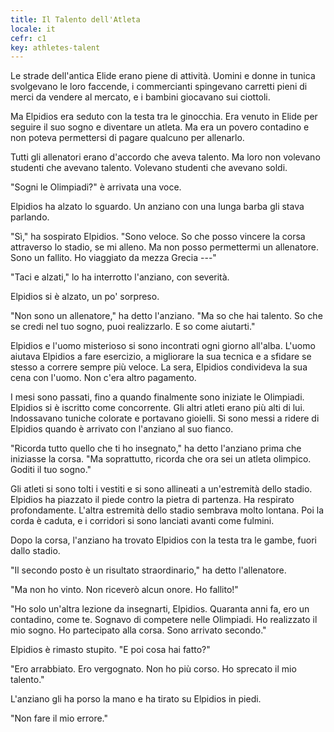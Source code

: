 ```yaml
---
title: Il Talento dell'Atleta
locale: it
cefr: c1
key: athletes-talent
---
```


Le strade dell'antica Elide erano piene di attività. Uomini e donne in tunica svolgevano le loro faccende, i commercianti spingevano carretti pieni di merci da vendere al mercato, e i bambini giocavano sui ciottoli.

Ma Elpidios era seduto con la testa tra le ginocchia. Era venuto in Elide per seguire il suo sogno e diventare un atleta. Ma era un povero contadino e non poteva permettersi di pagare qualcuno per allenarlo.

Tutti gli allenatori erano d'accordo che aveva talento. Ma loro non volevano studenti che avevano talento. Volevano studenti che avevano soldi.

"Sogni le Olimpiadi?" è arrivata una voce.

Elpidios ha alzato lo sguardo. Un anziano con una lunga barba gli stava parlando.

"Sì," ha sospirato Elpidios. "Sono veloce. So che posso vincere la corsa attraverso lo stadio, se mi alleno. Ma non posso permettermi un allenatore. Sono un fallito. Ho viaggiato da mezza Grecia ---"

"Taci e alzati," lo ha interrotto l'anziano, con severità.

Elpidios si è alzato, un po' sorpreso.

"Non sono un allenatore," ha detto l'anziano. "Ma so che hai talento. So che se credi nel tuo sogno, puoi realizzarlo. E so come aiutarti."

Elpidios e l'uomo misterioso si sono incontrati ogni giorno all'alba. L'uomo aiutava Elpidios a fare esercizio, a migliorare la sua tecnica e a sfidare se stesso a correre sempre più veloce. La sera, Elpidios condivideva la sua cena con l'uomo. Non c'era altro pagamento.

I mesi sono passati, fino a quando finalmente sono iniziate le Olimpiadi. Elpidios si è iscritto come concorrente. Gli altri atleti erano più alti di lui. Indossavano tuniche colorate e portavano gioielli. Si sono messi a ridere di Elpidios quando è arrivato con l'anziano al suo fianco.

"Ricorda tutto quello che ti ho insegnato," ha detto l'anziano prima che iniziasse la corsa. "Ma soprattutto, ricorda che ora sei un atleta olimpico. Goditi il tuo sogno."

Gli atleti si sono tolti i vestiti e si sono allineati a un'estremità dello stadio. Elpidios ha piazzato il piede contro la pietra di partenza. Ha respirato profondamente. L'altra estremità dello stadio sembrava molto lontana. Poi la corda è caduta, e i corridori si sono lanciati avanti come fulmini.

Dopo la corsa, l'anziano ha trovato Elpidios con la testa tra le gambe, fuori dallo stadio.

"Il secondo posto è un risultato straordinario," ha detto l'allenatore.

"Ma non ho vinto. Non riceverò alcun onore. Ho fallito!"

"Ho solo un'altra lezione da insegnarti, Elpidios. Quaranta anni fa, ero un contadino, come te. Sognavo di competere nelle Olimpiadi. Ho realizzato il mio sogno. Ho partecipato alla corsa. Sono arrivato secondo."

Elpidios è rimasto stupito. "E poi cosa hai fatto?"

"Ero arrabbiato. Ero vergognato. Non ho più corso. Ho sprecato il mio talento."

L'anziano gli ha porso la mano e ha tirato su Elpidios in piedi.

"Non fare il mio errore."